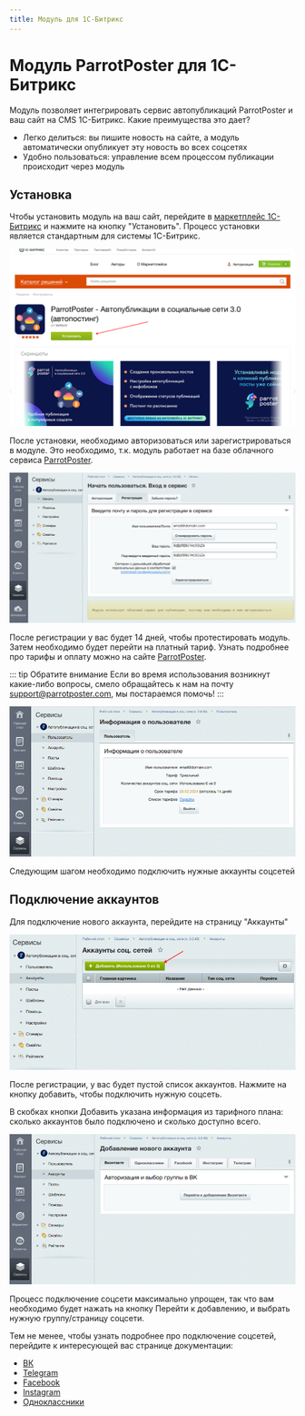 ```yaml
---
title: Модуль для 1С-Битрикс
---
```


# Модуль ParrotPoster для 1С-Битрикс

Модуль позволяет интегрировать сервис автопубликаций ParrotPoster и ваш сайт на CMS 1С-Битрикс. Какие преимущества это дает?

- Легко делиться: вы пишите новость на сайте, а модуль автоматически опубликует эту новость во всех соцсетях
- Удобно пользоваться: управление всем процессом публикации происходит через модуль

## Установка

Чтобы установить модуль на ваш сайт, перейдите в [маркетплейс 1С-Битрикс](https://marketplace.1c-bitrix.ru/solutions/vettich.sp3/) и нажмите на кнопку "Установить".
Процесс установки является стандартным для системы 1С-Битрикс.

![Маркетплейс 1С-Битрикс](./img/install-1.1.png)

После установки, необходимо авторизоваться или зарегистрироваться в модуле. Это необходимо, т.к. модуль работает на базе облачного сервиса [ParrotPoster](https://parrotposter.com).

![Регистрация в модуле](./img/install-2.1.png)

После регистрации у вас будет 14 дней, чтобы протестировать модуль.
Затем необходимо будет перейти на платный тариф.
Узнать подробнее про тарифы и оплату можно на сайте [ParrotPoster](https://parrotposter.com).

::: tip Обратите внимание
Если во время использования возникнут какие-либо вопросы, смело обращайтесь к нам на почту [support@parrotposter.com](mailto:support@parrotposter.com), мы постараемся помочь!
:::

![Профиль в модуле](./img/profile.png)

Следующим шагом необходимо подключить нужные аккаунты соцсетей

## Подключение аккаунтов

Для подключение нового аккаунта, перейдите на страницу "Аккаунты"

![Пустой список аккаунтов](./img/accounts-empty.png)

После регистрации, у вас будет пустой список аккаунтов.
Нажмите на кнопку добавить, чтобы подключить нужную соцсеть.

В скобках кнопки Добавить указана информация из тарифного плана: сколько аккаунтов было подключено и сколько доступно всего.

![Подключение аккаунтов](./img/accounts-connect.png)

Процесс подключение соцсети максимально упрощен, так что вам необходимо будет нажать на кнопку Перейти к добавлению, и выбрать нужную группу/страницу соцсети.

Тем не менее, чтобы узнать подробнее про подключение соцсетей, перейдите к интересующей вас странице документации:

- [ВК](./socials/vk/)
- [Telegram](./socials/tg/)
- [Facebook](./socials/fb/)
- [Instagram](./socials/insta/)
- [Одноклассники](./socials/ok/)

